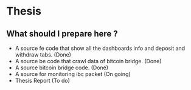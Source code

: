 # Thesis

## What should I prepare here ?
- A source fe code that show all the dashboards info and deposit and withdraw tabs. (Done)
- A source be code that crawl data of bitcoin bridge. (Done)
- A source bitcoin bridge code. (Done)
- A source for monitoring ibc packet (On going)
- Thesis Report (To do)
